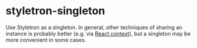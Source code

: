 # styletron-singleton

Use Styletron as a singleton. In general, other techniques of sharing an instance is probably better (e.g. via [React context](https://facebook.github.io/react/docs/context.html)), but a singleton may be more convenient in some cases.
